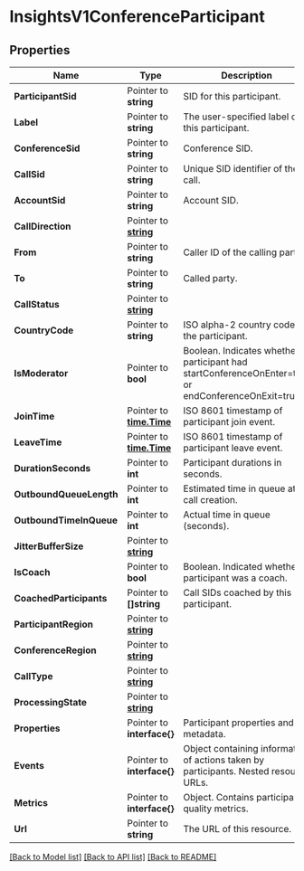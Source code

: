 # InsightsV1ConferenceParticipant

## Properties

Name | Type | Description | Notes
------------ | ------------- | ------------- | -------------
**ParticipantSid** | Pointer to **string** | SID for this participant. |
**Label** | Pointer to **string** | The user-specified label of this participant. |
**ConferenceSid** | Pointer to **string** | Conference SID. |
**CallSid** | Pointer to **string** | Unique SID identifier of the call. |
**AccountSid** | Pointer to **string** | Account SID. |
**CallDirection** | Pointer to [**string**](ConferenceParticipantEnumCallDirection.md) |  |
**From** | Pointer to **string** | Caller ID of the calling party. |
**To** | Pointer to **string** | Called party. |
**CallStatus** | Pointer to [**string**](ConferenceParticipantEnumCallStatus.md) |  |
**CountryCode** | Pointer to **string** | ISO alpha-2 country code of the participant. |
**IsModerator** | Pointer to **bool** | Boolean. Indicates whether participant had startConferenceOnEnter=true or endConferenceOnExit=true. |
**JoinTime** | Pointer to [**time.Time**](time.Time.md) | ISO 8601 timestamp of participant join event. |
**LeaveTime** | Pointer to [**time.Time**](time.Time.md) | ISO 8601 timestamp of participant leave event. |
**DurationSeconds** | Pointer to **int** | Participant durations in seconds. |
**OutboundQueueLength** | Pointer to **int** | Estimated time in queue at call creation. |
**OutboundTimeInQueue** | Pointer to **int** | Actual time in queue (seconds). |
**JitterBufferSize** | Pointer to [**string**](ConferenceParticipantEnumJitterBufferSize.md) |  |
**IsCoach** | Pointer to **bool** | Boolean. Indicated whether participant was a coach. |
**CoachedParticipants** | Pointer to **[]string** | Call SIDs coached by this participant. |
**ParticipantRegion** | Pointer to [**string**](ConferenceParticipantEnumRegion.md) |  |
**ConferenceRegion** | Pointer to [**string**](ConferenceParticipantEnumRegion.md) |  |
**CallType** | Pointer to [**string**](ConferenceParticipantEnumCallType.md) |  |
**ProcessingState** | Pointer to [**string**](ConferenceParticipantEnumProcessingState.md) |  |
**Properties** | Pointer to **interface{}** | Participant properties and metadata. |
**Events** | Pointer to **interface{}** | Object containing information of actions taken by participants. Nested resource URLs. |
**Metrics** | Pointer to **interface{}** | Object. Contains participant quality metrics. |
**Url** | Pointer to **string** | The URL of this resource. |

[[Back to Model list]](../README.md#documentation-for-models) [[Back to API list]](../README.md#documentation-for-api-endpoints) [[Back to README]](../README.md)


